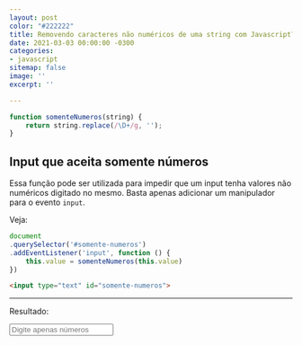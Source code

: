 ```yaml
---
layout: post
color: "#222222"
title: Removendo caracteres não numéricos de uma string com Javascript?
date: 2021-03-03 00:00:00 -0300
categories:
- javascript
sitemap: false
image: ''
excerpt: ''

---
```

```javascript
function somenteNumeros(string) {
    return string.replace(/\D+/g, '');
}
```

## Input que aceita somente números

Essa função pode ser utilizada para impedir que um input tenha valores não numéricos digitado no mesmo. Basta apenas adicionar um manipulador para o evento `input`.

Veja:

```javascript
document
.querySelector('#somente-numeros')
.addEventListener('input', function () {
	this.value = somenteNumeros(this.value)
})
```

```html
<input type="text" id="somente-numeros">
```

---

Resultado: 

<input type="text" id="somente-numeros" class="input"  placeholder="Digite apenas números">

<script>
function somenteNumeros(string) {
    return string.replace(/\D+/g, '');
}

document.querySelector('#somente-numeros').addEventListener('input', function () {
    this.value = somenteNumeros(this.value)
})
</script>